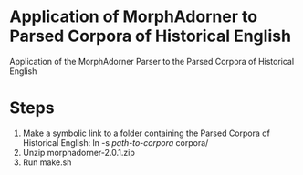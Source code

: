 # Application of MorphAdorner to Parsed Corpora of Historical English
Application of the MorphAdorner Parser to the Parsed Corpora of Historical English

# Steps
1. Make a symbolic link to a folder containing the Parsed Corpora of Historical English: ln -s *path-to-corpora* corpora/
2. Unzip morphadorner-2.0.1.zip
3. Run make.sh
